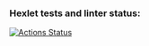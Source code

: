 ### Hexlet tests and linter status:
[![Actions Status](https://github.com/komaritskaya/frontend-project-lvl1/workflows/hexlet-check/badge.svg)](https://github.com/komaritskaya/frontend-project-lvl1/actions)